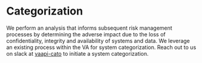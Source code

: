 # Categorization

We perform an analysis that informs subsequent risk management processes by determining the adverse impact due to the 
loss of confidentiality, integrity and availability of systems and data. We leverage an existing process within the VA 
for system categorization. Reach out to us on slack at [vaapi-cato](https://lighthouseva.slack.com/archives/C03G2J6G7AR)
to initiate a system categorization.